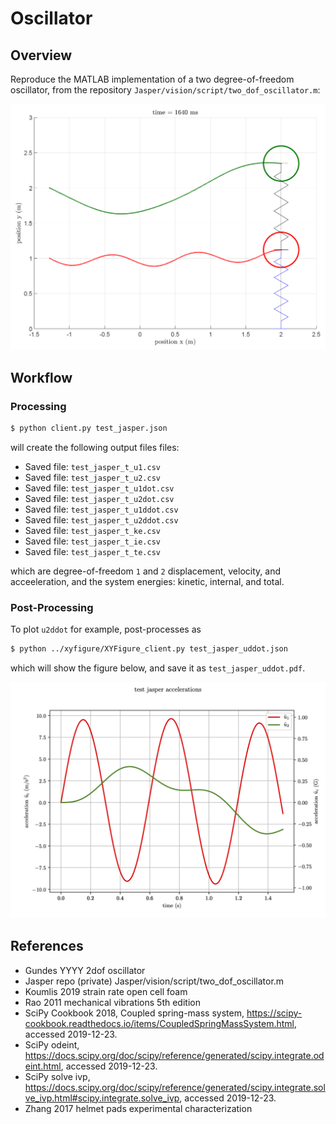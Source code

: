 # Oscillator

## Overview 

Reproduce the MATLAB implementation of a two degree-of-freedom oscillator, from the repository `Jasper/vision/script/two_dof_oscillator.m`: 

![image_system_configuration](configuration_t_1640_ms.png)

## Workflow

### Processing

```bash
$ python client.py test_jasper.json
```

will create the following output files files:

* Saved file: `test_jasper_t_u1.csv`
* Saved file: `test_jasper_t_u2.csv`
* Saved file: `test_jasper_t_u1dot.csv`
* Saved file: `test_jasper_t_u2dot.csv`
* Saved file: `test_jasper_t_u1ddot.csv`
* Saved file: `test_jasper_t_u2ddot.csv`
* Saved file: `test_jasper_t_ke.csv`
* Saved file: `test_jasper_t_ie.csv`
* Saved file: `test_jasper_t_te.csv`

which are degree-of-freedom `1` and `2` displacement, velocity, and acceeleration, and the system energies: kinetic, internal, and total.  

### Post-Processing

To plot `u2ddot` for example, post-processes as 

```bash
$ python ../xyfigure/XYFigure_client.py test_jasper_uddot.json
```

which will show the figure below, and save it as `test_jasper_uddot.pdf`.

![image_acceleration](test_jasper_uddot.png)

## References

* Gundes YYYY 2dof oscillator
* Jasper repo (private) Jasper/vision/script/two_dof_oscillator.m
* Koumlis 2019 strain rate open cell foam
* Rao 2011 mechanical vibrations 5th edition
* SciPy Cookbook 2018, Coupled spring-mass system, https://scipy-cookbook.readthedocs.io/items/CoupledSpringMassSystem.html, accessed 2019-12-23.
* SciPy odeint, https://docs.scipy.org/doc/scipy/reference/generated/scipy.integrate.odeint.html, accessed 2019-12-23.
* SciPy solve ivp, https://docs.scipy.org/doc/scipy/reference/generated/scipy.integrate.solve_ivp.html#scipy.integrate.solve_ivp, accessed 2019-12-23.
* Zhang 2017 helmet pads experimental characterization

